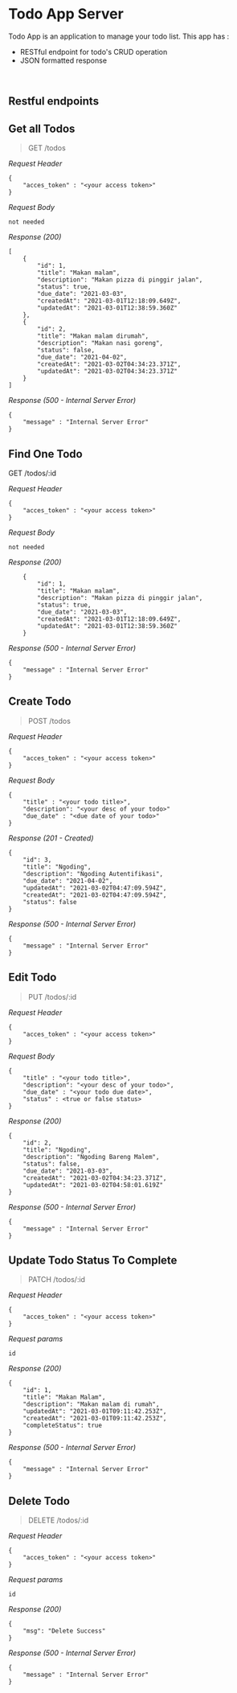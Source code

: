 # Todo App Server
Todo App is an application to manage your todo list. This app has : 
* RESTful endpoint for todo's CRUD operation
* JSON formatted response

&nbsp;

## Restful endpoints
## Get all Todos
> GET /todos

_Request Header_
```
{
    "acces_token" : "<your access token>"
}
```

_Request Body_
```
not needed
```

_Response (200)_
```
[
    {
        "id": 1,
        "title": "Makan malam",
        "description": "Makan pizza di pinggir jalan",
        "status": true,
        "due_date": "2021-03-03",
        "createdAt": "2021-03-01T12:18:09.649Z",
        "updatedAt": "2021-03-01T12:38:59.360Z"
    },
    {
        "id": 2,
        "title": "Makan malam dirumah",
        "description": "Makan nasi goreng",
        "status": false,
        "due_date": "2021-04-02",
        "createdAt": "2021-03-02T04:34:23.371Z",
        "updatedAt": "2021-03-02T04:34:23.371Z"
    }
]
```

_Response (500 - Internal Server Error)_
```
{
    "message" : "Internal Server Error" 
}
```

## Find One Todo
GET /todos/:id

_Request Header_
```
{
    "acces_token" : "<your access token>"
}
```

_Request Body_
```
not needed
```

_Response (200)_
```
    {
        "id": 1,
        "title": "Makan malam",
        "description": "Makan pizza di pinggir jalan",
        "status": true,
        "due_date": "2021-03-03",
        "createdAt": "2021-03-01T12:18:09.649Z",
        "updatedAt": "2021-03-01T12:38:59.360Z"
    }
```

_Response (500 - Internal Server Error)_
```
{
    "message" : "Internal Server Error" 
}
```

## Create Todo
> POST /todos

_Request Header_
```
{
    "acces_token" : "<your access token>"
}
```

_Request Body_
```
{
    "title" : "<your todo title>",
    "description": "<your desc of your todo>"
    "due_date" : "<due date of your todo>"
}
```

_Response (201 - Created)_
```
{
    "id": 3,
    "title": "Ngoding",
    "description": "Ngoding Autentifikasi",
    "due_date": "2021-04-02",
    "updatedAt": "2021-03-02T04:47:09.594Z",
    "createdAt": "2021-03-02T04:47:09.594Z",
    "status": false
}
```

_Response (500 - Internal Server Error)_
```
{
    "message" : "Internal Server Error" 
}
```

## Edit Todo
> PUT /todos/:id


_Request Header_
```
{
    "acces_token" : "<your access token>"
}
```

_Request Body_
```
{
    "title" : "<your todo title>",
    "description": "<your desc of your todo>",
    "due_date" : "<your todo due date>",
    "status" : <true or false status>
}
```

_Response (200)_
```
{
    "id": 2,
    "title": "Ngoding",
    "description": "Ngoding Bareng Malem",
    "status": false,
    "due_date": "2021-03-03",
    "createdAt": "2021-03-02T04:34:23.371Z",
    "updatedAt": "2021-03-02T04:58:01.619Z"
}
```

_Response (500 - Internal Server Error)_
```
{
    "message" : "Internal Server Error" 
}
```

## Update Todo Status To Complete
> PATCH /todos/:id


_Request Header_
```
{
    "acces_token" : "<your access token>"
}
```

_Request params_
```
id
```

_Response (200)_
```
{
    "id": 1,
    "title": "Makan Malam",
    "description": "Makan malam di rumah",
    "updatedAt": "2021-03-01T09:11:42.253Z",
    "createdAt": "2021-03-01T09:11:42.253Z",
    "completeStatus": true
}
```

_Response (500 - Internal Server Error)_
```
{
    "message" : "Internal Server Error" 
}
```

## Delete Todo
> DELETE /todos/:id 


_Request Header_
```
{
    "acces_token" : "<your access token>"
}
```

_Request params_
```
id
```

_Response (200)_
```
{
    "msg": "Delete Success"
}
```

_Response (500 - Internal Server Error)_
```
{
    "message" : "Internal Server Error" 
}
```
